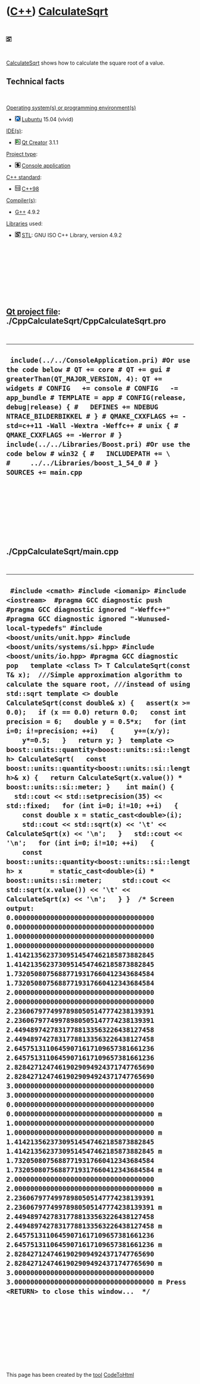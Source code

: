 
 

 

 

 

 

([C++](Cpp.md)) [CalculateSqrt](CppCalculateSqrt.md)
======================================================

 

![STL](PicStl.png)

 

[CalculateSqrt](CppCalculateSqrt.md) shows how to calculate the square
root of a value.

Technical facts
---------------

 

[Operating system(s) or programming environment(s)](CppOs.md)

-   ![Lubuntu](PicLubuntu.png) [Lubuntu](CppLubuntu.md) 15.04 (vivid)

[IDE(s)](CppIde.md):

-   ![Qt Creator](PicQtCreator.png) [Qt Creator](CppQtCreator.md) 3.1.1

[Project type](CppQtProjectType.md):

-   ![console](PicConsole.png) [Console
    application](CppConsoleApplication.md)

[C++ standard](CppStandard.md):

-   ![C++98](PicCpp98.png) [C++98](Cpp98.md)

[Compiler(s)](CppCompiler.md):

-   [G++](CppGpp.md) 4.9.2

[Libraries](CppLibrary.md) used:

-   ![STL](PicStl.png) [STL](CppStl.md): GNU ISO C++ Library, version
    4.9.2

 

 

 

 

 

[Qt project file](CppQtProjectFile.md): ./CppCalculateSqrt/CppCalculateSqrt.pro
--------------------------------------------------------------------------------

 

  ----------------------------------------------------------------------------------------------------------------------------------------------------------------------------------------------------------------------------------------------------------------------------------------------------------------------------------------------------------------------------------------------------------------------------------------------------------------------------------------------------------------------------------------------------
  ` include(../../ConsoleApplication.pri) #Or use the code below # QT += core # QT += gui # greaterThan(QT_MAJOR_VERSION, 4): QT += widgets # CONFIG   += console # CONFIG   -= app_bundle # TEMPLATE = app # CONFIG(release, debug|release) { #   DEFINES += NDEBUG NTRACE_BILDERBIKKEL # } # QMAKE_CXXFLAGS += -std=c++11 -Wall -Wextra -Weffc++ # unix { #   QMAKE_CXXFLAGS += -Werror # }  include(../../Libraries/Boost.pri) #Or use the code below # win32 { #   INCLUDEPATH += \ #     ../../Libraries/boost_1_54_0 # }  SOURCES += main.cpp`
  ----------------------------------------------------------------------------------------------------------------------------------------------------------------------------------------------------------------------------------------------------------------------------------------------------------------------------------------------------------------------------------------------------------------------------------------------------------------------------------------------------------------------------------------------------

 

 

 

 

 

./CppCalculateSqrt/main.cpp
---------------------------

 

  ------------------------------------------------------------------------------------------------------------------------------------------------------------------------------------------------------------------------------------------------------------------------------------------------------------------------------------------------------------------------------------------------------------------------------------------------------------------------------------------------------------------------------------------------------------------------------------------------------------------------------------------------------------------------------------------------------------------------------------------------------------------------------------------------------------------------------------------------------------------------------------------------------------------------------------------------------------------------------------------------------------------------------------------------------------------------------------------------------------------------------------------------------------------------------------------------------------------------------------------------------------------------------------------------------------------------------------------------------------------------------------------------------------------------------------------------------------------------------------------------------------------------------------------------------------------------------------------------------------------------------------------------------------------------------------------------------------------------------------------------------------------------------------------------------------------------------------------------------------------------------------------------------------------------------------------------------------------------------------------------------------------------------------------------------------------------------------------------------------------------------------------------------------------------------------------------------------------------------------------------------------------------------------------------------------------------------------------------------------------------------------------------------------------------------------------------------------------------------------------------------------------------------------------------------------------------------------------------------------------------------------------------------------------------------------------------------------------------------------------------------------------------------------------------------------------------------------------------------------------------------------------------------------------------------------------------------------------------------------------------------------------------------------------------------------------------------------------------------------------------------
  ` #include <cmath> #include <iomanip> #include <iostream>  #pragma GCC diagnostic push #pragma GCC diagnostic ignored "-Weffc++" #pragma GCC diagnostic ignored "-Wunused-local-typedefs" #include <boost/units/unit.hpp> #include <boost/units/systems/si.hpp> #include <boost/units/io.hpp> #pragma GCC diagnostic pop   template <class T> T CalculateSqrt(const T& x);  ///Simple approximation algorithm to calculate the square root, ///instead of using std::sqrt template <> double CalculateSqrt(const double& x) {   assert(x >= 0.0);   if (x == 0.0) return 0.0;   const int precision = 6;   double y = 0.5*x;   for (int i=0; i!=precision; ++i)   {     y+=(x/y);     y*=0.5;   }   return y; }  template <> boost::units::quantity<boost::units::si::length> CalculateSqrt(   const boost::units::quantity<boost::units::si::length>& x) {   return CalculateSqrt(x.value()) * boost::units::si::meter; }    int main() {   std::cout << std::setprecision(35) << std::fixed;   for (int i=0; i!=10; ++i)   {     const double x = static_cast<double>(i);     std::cout << std::sqrt(x) << '\t' << CalculateSqrt(x) << '\n';   }   std::cout << '\n';   for (int i=0; i!=10; ++i)   {     const boost::units::quantity<boost::units::si::length> x       = static_cast<double>(i) * boost::units::si::meter;     std::cout << std::sqrt(x.value()) << '\t' << CalculateSqrt(x) << '\n';   } }  /* Screen output:  0.00000000000000000000000000000000000   0.00000000000000000000000000000000000 1.00000000000000000000000000000000000   1.00000000000000000000000000000000000 1.41421356237309514547462185873882845   1.41421356237309514547462185873882845 1.73205080756887719317660412343684584   1.73205080756887719317660412343684584 2.00000000000000000000000000000000000   2.00000000000000000000000000000000000 2.23606797749978980505147774238139391   2.23606797749978980505147774238139391 2.44948974278317788133563226438127458   2.44948974278317788133563226438127458 2.64575131106459071617109657381661236   2.64575131106459071617109657381661236 2.82842712474619029094924371747765690   2.82842712474619029094924371747765690 3.00000000000000000000000000000000000   3.00000000000000000000000000000000000  0.00000000000000000000000000000000000   0.00000000000000000000000000000000000 m 1.00000000000000000000000000000000000   1.00000000000000000000000000000000000 m 1.41421356237309514547462185873882845   1.41421356237309514547462185873882845 m 1.73205080756887719317660412343684584   1.73205080756887719317660412343684584 m 2.00000000000000000000000000000000000   2.00000000000000000000000000000000000 m 2.23606797749978980505147774238139391   2.23606797749978980505147774238139391 m 2.44948974278317788133563226438127458   2.44948974278317788133563226438127458 m 2.64575131106459071617109657381661236   2.64575131106459071617109657381661236 m 2.82842712474619029094924371747765690   2.82842712474619029094924371747765690 m 3.00000000000000000000000000000000000   3.00000000000000000000000000000000000 m Press <RETURN> to close this window...  */`
  ------------------------------------------------------------------------------------------------------------------------------------------------------------------------------------------------------------------------------------------------------------------------------------------------------------------------------------------------------------------------------------------------------------------------------------------------------------------------------------------------------------------------------------------------------------------------------------------------------------------------------------------------------------------------------------------------------------------------------------------------------------------------------------------------------------------------------------------------------------------------------------------------------------------------------------------------------------------------------------------------------------------------------------------------------------------------------------------------------------------------------------------------------------------------------------------------------------------------------------------------------------------------------------------------------------------------------------------------------------------------------------------------------------------------------------------------------------------------------------------------------------------------------------------------------------------------------------------------------------------------------------------------------------------------------------------------------------------------------------------------------------------------------------------------------------------------------------------------------------------------------------------------------------------------------------------------------------------------------------------------------------------------------------------------------------------------------------------------------------------------------------------------------------------------------------------------------------------------------------------------------------------------------------------------------------------------------------------------------------------------------------------------------------------------------------------------------------------------------------------------------------------------------------------------------------------------------------------------------------------------------------------------------------------------------------------------------------------------------------------------------------------------------------------------------------------------------------------------------------------------------------------------------------------------------------------------------------------------------------------------------------------------------------------------------------------------------------------------------------------------------

 

 

 

 

 

 

This page has been created by the [tool](Tools.md)
[CodeToHtml](ToolCodeToHtml.md)
